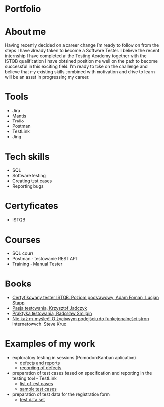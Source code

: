 # Portfolio
# About me
Having recently decided on a career change I’m ready to follow on from the steps I have already taken to become a Software Tester. I believe the recent internship I have completed at the Testing Academy together with the ISTQB qualification I have obtained position me well on the path to become successful in this exciting field. I’m ready to take on the challenge and believe that my existing skills combined with motivation and drive to learn will be an asset in progressing my career.
# Tools
* Jira
* Mantis
* Trello
* Postman
* TestLink
* Jing
# Tech skills
* SQL
* Software testing
* Creating test cases
* Reporting bugs
# Certyficates
* ISTQB
# Courses
* SQL cours
* Postman - testowanie REST API
* Training - Manual Tester
# Books
* [Certyfikowany tester ISTQB. Poziom podstawowy, Adam Roman, Lucjan Stapp](https://helion.pl/ksiazki/certyfikowany-tester-istqb-poziom-podstawowy-adam-roman-lucjan-stapp,ctispv.htm#format/d)
* [Pasja testowania, Krzysztof Jadczyk](https://helion.pl/ksiazki/pasja-testowania-wydanie-ii-rozszerzone-krzysztof-jadczyk,paste2.htm#format/d)
* [Praktyka testowania, Radosław Smilgin](https://bonito.pl/produkt/praktyka-testowania-zeszyt-cwiczen-2?gclid=CjwKCAjwq-WgBhBMEiwAzKSH6I5P6H_W8h_kpcImkqg6ORZg0VIYv-nZ361NevSjJ5qrs6McnTqqYBoCBvwQAvD_BwE)
* [Nie każ mi myśleć! O życiowym podejściu do funkcjonalności stron internetowych, Steve Krug](https://bonito.pl/produkt/nie-kaz-mi-myslec-o-zyciowym-podejsciu-do-funkcjonalnosci-stron-inter?gclid=CjwKCAjwzuqgBhAcEiwAdj5dRmnAeaOU7RIhT7_QrvvF_4Hk3Q8BfcMFLmfE79Igr8OsZMKuq-A4aBoCA2IQAvD_BwE)
# Examples of my work
* exploratory testing in sessions (PomodoroKanban aplication)
  * [defects and reports](https://drive.google.com/drive/folders/17zWQ0xgQ4SnpGDhlpMZhQdiY26AMVcLC?usp=sharing)
  * [recording of defects](https://drive.google.com/drive/folders/1L0l2j63QcR3fSOdmlxJJhj8jjbGV_JtJ?usp=sharing)
* preparation of test cases based on specification and reporting in the testing tool - TestLink
  * [list of test cases](https://drive.google.com/drive/folders/1VnQpFcs15iVIq2Kmi5p5_ZNgh8_qooat?usp=sharing)
  * [sample test cases](https://drive.google.com/drive/folders/1fWEoNWvFhDre-sqG_tVeg4K5B1VcuTrH?usp=sharing)
* preparation of test data for the registration form
  * [test data set](https://drive.google.com/drive/folders/1EF2So4YCUkSDOhD5p7q08ASmFReC3L0U?usp=sharing)
 
